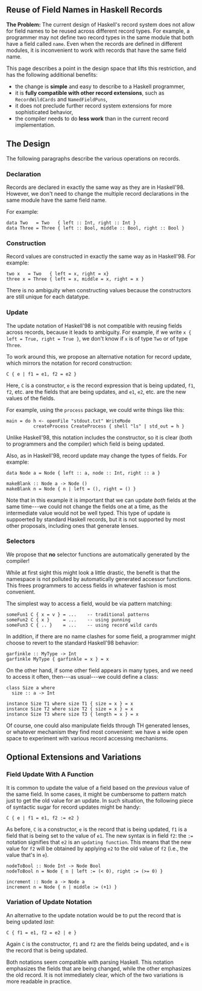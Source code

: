 ## Reuse of Field Names in Haskell Records



**The Problem:** The current design of Haskell's record system does not allow for field names
to be reused  across different record types.  For example, a programmer may not define
two record types in the same module that both have a field called `name`.  Even when the records
are defined in different modules, it is inconvenient to work with records that have the same field
name.



This page describes a point in the design space that lifts this restriction, and has the following additional
benefits:


- the change is **simple** and easy to describe to a Haskell programmer,
- it is **fully compatible with other record extensions**, such as `RecordWildCards` and `NamedFieldPuns`,
- it does not preclude further record system extensions for more sophisticated behavior,
- the compiler needs to do **less work** than in the current record implementation.

## The Design



The following paragraphs describe the various operations on records.


### Declaration



Records are declared in exactly the same way as they are in Haskell'98.
However, we don't need to change the multiple record declarations in
the same module have the same field name.



For example:


```wiki
data Two   = Two   { left :: Int, right :: Int }
data Three = Three { left :: Bool, middle :: Bool, right :: Bool }
```

### Construction



Record values are constructed in exactly the same way as in Haskell'98.  For example:


```wiki
two x   = Two   { left = x, right = x}
three x = Three { left = x, middle = x, right = x }
```


There is no ambiguity when constructing values
because the constructors are still unique for each datatype.


### Update



The update notation of Haskell'98 is not compatible with reusing
fields across records, because it leads to ambiguity.  For example,
if we write `x { left = True, right = True }`, we don't know if `x` is of type
`Two` or of type `Three`.



To work around this, we propose an alternative notation for record update,
which mirrors the notation for record construction:


```wiki
C { e | f1 = e1, f2 = e2 }
```


Here, `C` is a constructor, `e` is the record expression that is being
updated, `f1`, `f2`, etc. are the fields that are being updates, and
`e1`, `e2`, etc. are the new values of the fields.



For example, using the `process` package, we could write things like this:


```wiki
main = do h <- openFile "stdout.txt" WriteMode
          createProcess CreateProcess { shell "ls" | std_out = h }

```


Unlike Haskell'98, this notation includes the constructor, so it is
clear (both to programmers and the compiler) which field is being updated.



Also, as in Haskell'98, record update may change the types of fields.
For example:


```wiki
data Node a = Node { left :: a, node :: Int, right :: a }

makeBlank :: Node a -> Node ()
makeBlank n = Node { n | left = (), right = () }
```


Note that in this example it is important that we can
update *both* fields at the same time---we could not
change the fields one at a time, as the intermediate value
would not be well typed.  This type of update is suppoerted
by standard Haskell records, but it is not supported by most
other proposals, including ones that generate lenses.


### Selectors



We propose that **no** selector functions are automatically generated by the compiler!



While at first sight this might look a little drastic, the benefit is that the namespace
is not polluted by automatically generated accessor functions.  This frees programmers
to access fields in whatever fashion is most convenient.



The simplest way to access a field, would be via pattern matching:


```wiki
someFun1 C { x = v } = ...    -- traditional patterns
someFun2 C { x }     = ...    -- using punning
someFun3 C { .. }    = ...    -- using record wild cards
```


In addition, if there are no name clashes for some field, a programmer might
choose to revert to the standard Haskell'98 behavior:


```wiki
garfinkle :: MyType -> Int
garfinkle MyType { garfinkle = x } = x
```


On the other hand, if some other field appears in many types, and we need to access it often, then---as usual---we could
define a class:


```wiki
class Size a where
  size :: a -> Int

instance Size T1 where size T1 { size = x } = x
instance Size T2 where size T2 { size = x } = x
instance Size T3 where size T3 { length = x } = x
```


Of course, one could also manipulate fields through
TH generated lenses, or whatever mechanism they find
most convenient:  we have a wide open space to experiment
with various record accessing mechanisms.


## Optional Extensions and Variations


### Field Update With A Function



It is common to update the value of a field based on the *previous* value of the same field.
In some cases, it might be cumbersome to pattern match just to get the old value for an update.
In such situation, the following piece of syntactic sugar for record updates might be handy:


```wiki
C { e | f1 = e1, f2 := e2 }
```


As before, `C` is a constructor, `e` is the record that is being updated, `f1` is a field
that is being set to the value of `e1`.  The new syntax is in field
`f2`: the `:=` notation signifies that `e2` is an ``updating function``.  This means
that the new value for `f2` will be obtained by applying `e2` to the old value of `f2`
(i.e., the value that's in `e`).


```wiki
nodeToBool :: Node Int -> Node Bool
nodeToBool n = Node { n | left := (< 0), right := (>= 0) }

increment :: Node a -> Node a
increment n = Node { n | middle := (+1) }
```

### Variation of Update Notation



An alternative to the update notation would be to put the record that is being updated *last*:


```wiki
C { f1 = e1, f2 = e2 | e }
```


Again `C` is the constructor, `f1` and `f2` are the fields being updated, and `e` is
the record that is being updated.



Both notations seem compatible with parsing Haskell.
This notation emphasizes the fields that are being changed, while the other
emphasizes the old record.  It is not immediately clear, which of the
two variations is more readable in practice.


